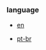 ### language

* [en](https://github.com/tegcommerce/tegcommerce-requisite/blob/master/en.md)






* [pt-br](https://github.com/tegcommerce/tegcommerce-requisite/blob/master/pt-br.md)
